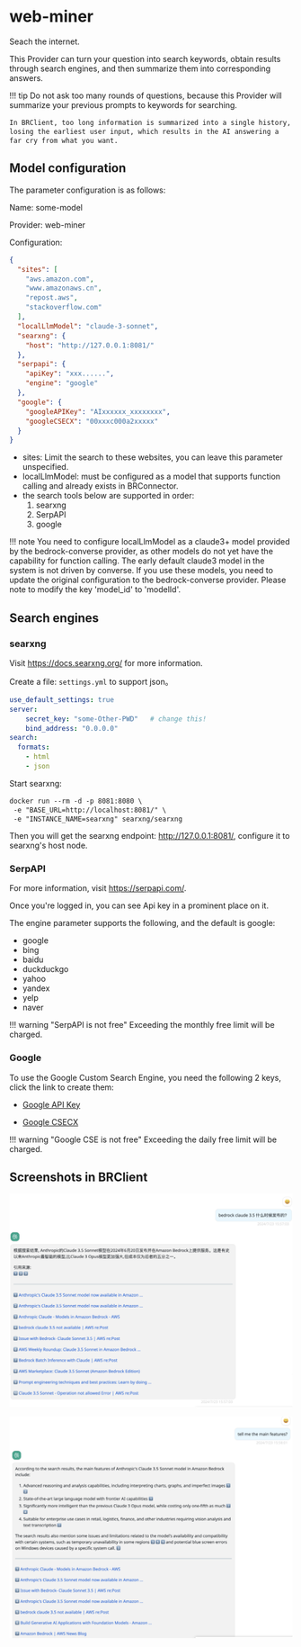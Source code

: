 # web-miner

Seach the internet.

This Provider can turn your question into search keywords, obtain results through search engines, and then summarize them into corresponding answers.

!!! tip
    Do not ask too many rounds of questions, because this Provider will summarize your previous prompts to keywords for searching.

    In BRClient, too long information is summarized into a single history, losing the earliest user input, which results in the AI answering a far cry from what you want.

## Model configuration

The parameter configuration is as follows:

Name: some-model

Provider: web-miner

Configuration:

```json
{
  "sites": [
    "aws.amazon.com",
    "www.amazonaws.cn",
    "repost.aws",
    "stackoverflow.com"
  ],
  "localLlmModel": "claude-3-sonnet",
  "searxng": {
    "host": "http://127.0.0.1:8081/"
  },
  "serpapi": {
    "apiKey": "xxx......",
    "engine": "google"
  },
  "google": {
    "googleAPIKey": "AIxxxxxx_xxxxxxxx",
    "googleCSECX": "00xxxc000a2xxxxx"
  }
}
```

- sites: Limit the search to these websites, you can leave this parameter unspecified.
- localLlmModel: must be configured as a model that supports function calling and already exists in BRConnector.
- the search tools below are supported in order:
  1. searxng
  2. SerpAPI
  3. google

!!! note
    You need to configure localLlmModel as a claude3+ model provided by the bedrock-converse provider, as other models do not yet have the capability for function calling. The early default claude3 model in the system is not driven by converse. If you use these models, you need to update the original configuration to the bedrock-converse provider. Please note to modify the key 'model_id' to 'modelId'.

## Search engines

### searxng

Visit <https://docs.searxng.org/> for more information.

Create a file: `settings.yml` to support json。

```yaml
use_default_settings: true
server:
    secret_key: "some-Other-PWD"   # change this!
    bind_address: "0.0.0.0"
search:
  formats:
    - html
    - json
```

Start searxng:

```shell
docker run --rm -d -p 8081:8080 \
 -e "BASE_URL=http://localhost:8081/" \
 -e "INSTANCE_NAME=searxng" searxng/searxng
```

Then you will get the searxng endpoint: <http://127.0.0.1:8081/>, configure it to searxng's host node.

### SerpAPI

For more information, visit <https://serpapi.com/>.

Once you're logged in, you can see Api key in a prominent place on it.

The engine parameter supports the following, and the default is google:

- google
- bing
- baidu
- duckduckgo
- yahoo
- yandex
- yelp
- naver

!!! warning "SerpAPI is not free"
    Exceeding the monthly free limit will be charged.

### Google

To use the Google Custom Search Engine, you need the following 2 keys, click the link to create them:

- [Google API Key](https://console.cloud.google.com/apis/credentials)

- [Google CSECX](https://programmablesearchengine.google.com/controlpanel/create)

!!! warning "Google CSE is not free"
    Exceeding the daily free limit will be charged.

## Screenshots in BRClient

![Web 1](../user-manual/screenshots/web-1.png)

![Web 2](../user-manual/screenshots/web-2.png)
